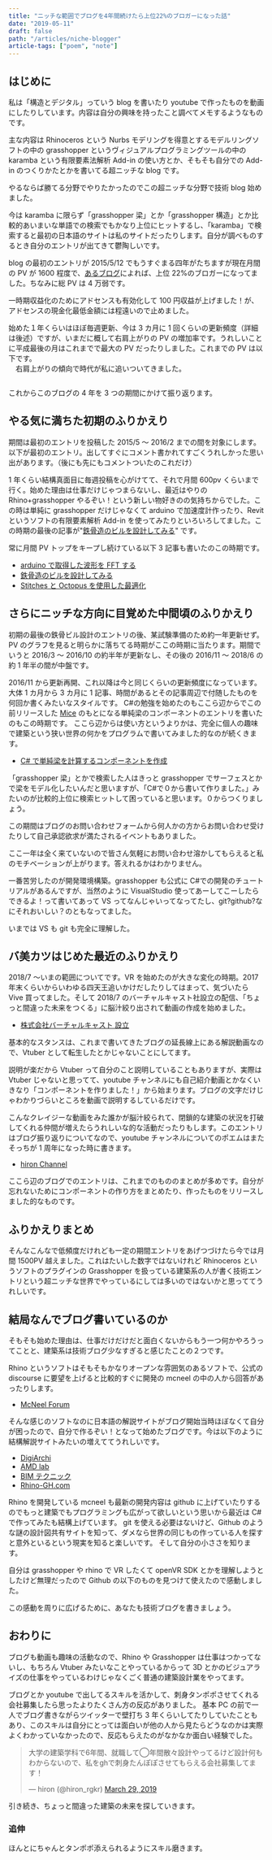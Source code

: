 ```yaml
---
title: "ニッチな範囲でブログを4年間続けたら上位22%のブロガーになった話"
date: "2019-05-11"
draft: false
path: "/articles/niche-blogger"
article-tags: ["poem", "note"]
---
```


## はじめに

私は「構造とデジタル」っていう blog を書いたり youtube で作ったものを動画にしたりしています。内容は自分の興味を持ったこと調べてメモするようなものです。

主な内容は Rhinoceros という Nurbs モデリングを得意とするモデルリングソフトの中の grasshopper というヴィジュアルプログラミングツールの中の karamba という有限要素法解析 Add-in の使い方とか、そもそも自分での Add-in のつくりかたとかを書いてる超ニッチな blog です。

やるならば勝てる分野でやりたかったのでこの超ニッチな分野で技術 blog 始めました。

今は karamba に限らず「grasshopper 梁」とか「grasshopper 構造」とか比較的あいまいな単語での検索でもかなり上位にヒットするし、「karamba」で検索すると最初の日本語のサイトは私のサイトだったりします。自分が調べものするとき自分のエントリが出てきて鬱陶しいです。

blog の最初のエントリが 2015/5/12 でもうすぐまる四年がたちますが現在月間の PV が 1600 程度で、[あるブログ](https://netoarticle.com/blogunnei/joi20pasentonoburoga/)によれば、上位 22%のブロガーになってました。ちなみに総 PV は 4 万弱です。

一時期収益化のためにアドセンスも有効化して 100 円収益が上げました！が、アドセンスの現金化最低金額には程遠いので止めました。

始めた１年くらいはほぼ毎週更新、今は 3 カ月に 1 回くらいの更新頻度（詳細は後述）ですが、いまだに概して右肩上がりの PV の増加率です。うれしいことに平成最後の月はこれまでで最大の PV だったりしました。これまでの PV は以下です。  
　右肩上がりの傾向で時代が私に追いついてきました。

![]()

これからこのブログの 4 年を 3 つの期間にかけて振り返ります。

## やる気に満ちた初期のふりかえり

期間は最初のエントリを投稿した 2015/5 ～ 2016/2 までの間を対象にします。以下が最初のエントリ。出してすぐにコメント書かれてすごくうれしかった思い出があります。（後にも先にもコメントついたのこれだけ）

1 年くらい結構真面目に毎週投稿を心がけてて、それで月間 600pv くらいまで行く。始めた理由は仕事だけじゃつまらないし、最近はやりの Rhino+grasshopper やるぞい！という新しい物好きのの気持ちからでした。この時は単純に grasshopper だけじゃなくて arduino で加速度計作ったり、Revit というソフトの有限要素解析 Add-in を使ってみたりといろいろしてました。この時期の最後の記事が"[鉄骨造のビルを設計してみる](./Design-Steel-Frame-Building-in-karamba)" です。

常に月間 PV トップをキープし続けている以下 3 記事も書いたのこの時期です。

- [arduino で取得した波形を FFT する](./arduinofft)
- [鉄骨造のビルを設計してみる](./Design-Steel-Frame-Building-in-karamba)
- [Stitches と Octopus を使用した最適化](./karamba.how.to.use.octopus)

## さらにニッチな方向に目覚めた中間頃のふりかえり

初期の最後の鉄骨ビル設計のエントリの後、某試験準備のため約一年更新せず。PV のグラフを見ると明らかに落ちてる時期がここの時期に当たります。期間でいうと 2016/3 ～ 2016/10 の約半年が更新なし、その後の 2016/11 ～ 2018/6 の約 1 年半の間が中盤です。

2016/11 から更新再開、これ以降は今と同じくらいの更新頻度になっています。大体 1 カ月から 3 カ月に 1 記事、時間があるとその記事周辺で付随したものを何回か書くみたいなスタイルです。
C#の勉強を始めたのもここら辺からでこの前リリースした [Mice](https://www.food4rhino.com/app/mice) のもとになる単純梁のコンポーネントのエントリを書いたのもこの時期です。
ここら辺からは使い方というよりかは、完全に個人の趣味で建築という狭い世界の何かをプログラムで書いてみました的なのが続くきます。

- [C# で単純梁を計算するコンポーネントを作成](./SimpleBeam-Component-in-CS)

「grasshopper 梁」とかで検索した人はきっと grasshopper でサーフェスとかで梁をモデル化したいんだと思いますが、「C#で０から書いて作りました。」みたいのが比較的上位に検索ヒットして困っていると思います。０からつくりましょう。

この期間はブログのお問い合わせフォームから何人かの方からお問い合わせ受けたりして自己承認欲求が満たされるイベントもありました。

ここ一年は全く来ていないので皆さん気軽にお問い合わせ溶かしてもらえると私のモチベーションが上がります。答えれるかはわかりません。

一番苦労したのが開発環境構築。grasshopper も公式に C#での開発のチュートリアルがあるんですが、当然のように VisualStudio 使ってあーしてこーしたらできるよ！って書いてあって VS ってなんじゃいってなってたし、git?github?なにそれおいしい？のともなってました。

いまでは VS も git も完全に理解した。

## バ美カツはじめた最近のふりかえり

2018/7 ～いまの範囲についてです。VR を始めたのが大きな変化の時期。2017 年末くらいからいわゆる四天王追いかけだしたりしてはまって、気づいたら Vive 買ってました。そして 2018/7 のバーチャルキャスト社設立の配信、「ちょっと間違った未来をつくる」に脳汁絞り出されて動画の作成を始めました。

- [株式会社バーチャルキャスト 設立](https://japanese.engadget.com/jp-2018-07-27-vr-vtuber.html)

基本的なスタンスは、これまで書いてきたブログの延長線上にある解説動画なので、Vtuber として転生したとかじゃないことにしてます。

説明が楽だから Vtuber って自分のこと説明していることもありますが、実際は Vtuber じゃないと思ってて、youtube チャンネルにも自己紹介動画とかなくいきなり「コンポーネントを作りました！」から始まります。ブログの文字だけじゃわかりづらいところを動画で説明するしているだけです。

こんなクレイジーな動画をみた誰かが脳汁絞られて、閉鎖的な建築の状況を打破してくれる仲間が増えたらうれしいな的な活動だったりもします。このエントリはブログ振り返りについてなので、youtube チャンネルについてのポエムはまたそっちが 1 周年になった時に書きます。

- [hiron Channel](https://www.youtube.com/channel/UC6k39WVNArYdGew6NeolxJA?view_as=subscriber)

ここら辺のブログでのエントリは、これまでのもののまとめが多めです。自分が忘れないためにコンポーネントの作り方をまとめたり、作ったものをリリースしました的なものです。

## ふりかえりまとめ

そんなこんなで低頻度だけれども一定の期間エントリをあげつづけたら今では月間 1500PV 越えました。これはたいした数字ではないけれど Rhinoceros というソフトのプラグインの Grasshopper を扱っている建築系の人が書く技術エントリという超ニッチな世界でやっているにしては多いのではないかと思っててうれしいです。

## 結局なんでブログ書いているのか

そもそも始めた理由は、仕事だけだけだと面白くないからもう一つ何かやろうってことと、建築系は技術ブログ少なすぎると感じたことの２つです。

Rhino というソフトはそもそもかなりオープンな雰囲気のあるソフトで、公式の discourse に要望を上げると比較的すぐに開発の mcneel の中の人から回答があったりします。

- [McNeel Forum](https://discourse.mcneel.com/)

そんな感じのソフトなのに日本語の解説サイトがブログ開始当時ほぼなくて自分が困ったので、自分で作るぞい！となって始めたブログです。今は以下のように結構解説サイトみたいの増えててうれしいです。

- [DigiArchi](https://digiarchi.jp/)
- [AMD lab](https://amdlaboratory.com/)
- [BIM テクニック](http://rhino-archicad.net/)
- [Rhino-GH.com](http://rhino-gh.com/)

Rhino を開発している mcneel も最新の開発内容は github に上げていたりするのでもっと建築でもプログラミングも広がって欲しいという思いから最近は C#で作ってみたも結構上げています。
git を使える必要はないけど、Github のような謎の設計図共有サイトを知って、ダメなら世界の同じもの作っている人を探すと意外といるという現実を知ると楽しいです。
そして自分の小ささを知ります。

自分は grasshopper や rhino で VR したくて openVR SDK とかを理解しようとしたけど無理だったので Github の以下のものを見つけて使えたので感動しました。

この感動を周りに広げるために、あなたも技術ブログを書きましょう。

## おわりに

ブログも動画も趣味の活動なので、Rhino や Grasshopper は仕事はつかってないし、もちろん Vtuber みたいなことやっているからって 3D とかのビジュアライズの仕事をやっているわけじゃなくごく普通の建築設計業をやってます。

ブログとか youtube で出してるスキルを活かして、刺身タンポポさせてくれる会社募集したら思ったよりたくさん方の反応がありました。
基本 PC の前で一人でブログ書きながらツイッターで壁打ち 3 年くらいしてたりしていたこともあり、このスキルは自分にとっては面白いが他の人から見たらどうなのかは実際よくわかっていなかったので、反応もらえたのがなかなか面白い経験でした。

<blockquote class="twitter-tweet"><p lang="ja" dir="ltr">大学の建築学科で6年間、就職して◯年間散々設計やってるけど設計何もわからないので、私をghで刺身たんぽぽさせてもらえる会社募集してます！</p>&mdash; hiron (@hiron_rgkr) <a href="https://twitter.com/hiron_rgkr/status/1111592673205342209?ref_src=twsrc%5Etfw">March 29, 2019</a></blockquote> <script async src="https://platform.twitter.com/widgets.js" charset="utf-8"></script>


引き続き、ちょっと間違った建築の未来を探していきます。

### 追伸

ほんとにちゃんとタンポポ添えられるようにスキル磨きます。